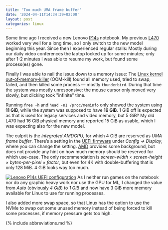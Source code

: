 ```yaml
---
title: 'Too much UMA frame buffer'
date: '2024-04-11T14:34:39+02:00'
layout: post
categories: linux
---
```


Some time ago I received a new Lenovo [P14s](https://www.lenovo.com/de/de/p/laptops/thinkpad/thinkpadp/thinkpad-p14s-gen-4-(14-inch-amd)-mobile-workstation/len101t0070) notebook.
My previous [L470](https://www.lenovo.com/de/de/p/laptops/thinkpad/thinkpadl/thinkpad-l470/22tp2tbl470) worked very well for a long time, so I only switch to the new model beginning this year.
Since then I experienced regular stalls:
Mostly during our daily video conferences the laptop locked up for some minutes;
only after 1-2 minutes I was able to resume my work, but found some process(es) gone.

Finally I was able to nail the issue down to a memory issue:
The [Linux kernel out-of-memory-killer](https://www.kernel.org/doc/gorman/html/understand/understand016.html) (OOM-kill) found all memory used, tried to swap, failed, and then killed some process — mostly `thunderbird`.
During that time the system was mostly unresponsive:
the mouse cursor only moved very slowly, but clicking took "infinite" time.

Running `free -h` and `head -n1 /proc/meminfo` only showed the system using **11 GiB**, while the system was supposed to have **16 GiB**.
1 GiB off is expected as that is used for legacy services and video memory, but 5 GiB?
My old L470 had 16 GiB physical memory and reported 15 GiB as usable, which I was expecting also for the new model.

The culprit is the *integrated AMDGPU*, for which 4 GiB are reserved as *UMA frame buffer*.
There’s a setting in the [UEFI firmware](https://download.lenovo.com/bsco/index.html#/graphicalsimulator/ThinkPad%20P14s%20Gen%202%20AMD%20(20A0,20A1)) under *Config → Display*, where you can change the setting.
[AMD](https://www.amd.com/en/support/kb/faq/pa-280 "Advanced Mirco Devices") provides some background, but does not provide any hint on how much memory should be reserved for which use-case.
The only recommendation is *screen-width × screen-height × bytes-per-pixel × factor*, but even for 4K with double-buffering that is only 128 MiB.
4 GiB looks way too much.

[![Lenovo P14s UEFI configuration](p14suefi-300x193.png)](p14suefi.png)
As I neither run games on the notebook nor do any graphic heavy work nor use the GPU for ML, I changed the value from *Auto* (obviously *4 GiB*) to *1 GiB* and now have 3 GiB more memory available for Linux to use for running processes.

I also added more swap space, so that Linux has the option to use the NVMe to swap out some unused memory instead of being forced to kill some processes, if memory pressure gets too high.

{% include abbreviations.md %}
